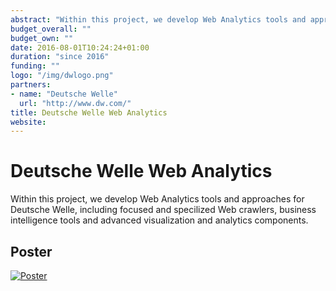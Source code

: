 ```yaml
---
abstract: "Within this project, we develop Web Analytics tools and approaches for Deutsche Welle, including focused and specilized Web crawlers, business intelligence tools and advanced visualization and analytics components."
budget_overall: ""
budget_own: ""
date: 2016-08-01T10:24:24+01:00
duration: "since 2016"
funding: ""
logo: "/img/dwlogo.png"
partners:
- name: "Deutsche Welle"
  url: "http://www.dw.com/"
title: Deutsche Welle Web Analytics
website:
---
```


Deutsche Welle Web Analytics
============================

Within this project, we develop Web Analytics tools and approaches for Deutsche Welle, including focused and specilized Web crawlers, business intelligence tools and advanced visualization and analytics components.


## Poster

[![Poster](/poster/poster-dw-small.png)](/poster/poster-dw.pdf)

